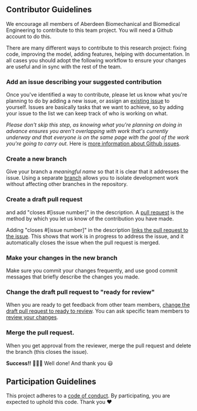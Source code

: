 ## Contributor Guidelines

We encourage all members of Aberdeen Biomechanical and Biomedical Engineering to contribute to this team project. You will need a Github account to do this.

There are many different ways to contribute to this research project: fixing code, improving the model, adding features, helping with documentation. In all cases you should adopt the following workflow to ensure your changes are useful and in sync with the rest of the team.

### Add an issue describing your suggested contribution

Once you've identified a way to contribute, please let us know what you're planning to do by adding a new issue, or assign an [existing issue](https://github.com/AbdnBiomechEng/arm-model/issues) to yourself. Issues are basically tasks that we want to achieve, so by adding your issue to the list we can keep track of who is working on what.

*Please don't skip this step, as knowing what you're planning on doing in advance ensures you aren't overlapping with work that's currently underway and that everyone is on the same page with the goal of the work you're going to carry out.* Here is [more information about Github issues](https://docs.github.com/en/github/managing-your-work-on-github/managing-your-work-with-issues).

### Create a new branch

Give your branch a *meaningful name* so that it is clear that it addresses the issue. Using a separate [branch](https://docs.github.com/en/github/collaborating-with-issues-and-pull-requests/about-branches) allows you to isolate development work without affecting other branches in the repository.

### Create a draft pull request 

and add "closes #[issue number]" in the description. A [pull request](https://help.github.com/en/articles/proposing-changes-to-your-work-with-pull-requests) is the method by which you let us know of the contribution you have made. 

Adding "closes #[issue number]" in the description [links the pull request to the issue](https://docs.github.com/en/github/managing-your-work-on-github/linking-a-pull-request-to-an-issue#linking-a-pull-request-to-an-issue-using-a-keyword). This shows that work is in progress to address the issue, and it automatically closes the issue when the pull request is merged.

### Make your changes in the new branch

Make sure you commit your changes frequently, and use good commit messages that briefly describe the changes you made.

### Change the draft pull request to "ready for review"

When you are ready to get feedback from other team members, [change the draft pull request to ready to review](https://docs.github.com/en/github/collaborating-with-issues-and-pull-requests/changing-the-stage-of-a-pull-request#marking-a-pull-request-as-ready-for-review). You can ask specific team members to [review your changes](https://docs.github.com/en/github/collaborating-with-issues-and-pull-requests/about-pull-request-reviews). 

### Merge the pull request.

When you get approval from the reviewer, merge the pull request and delete the branch (this closes the issue).

**Success!!** :balloon::balloon::balloon: Well done! And thank you :smiley:

## Participation Guidelines

This project adheres to a [code of conduct](Code-of-conduct.md). By participating, you are expected to uphold this code. Thank you :heart:

